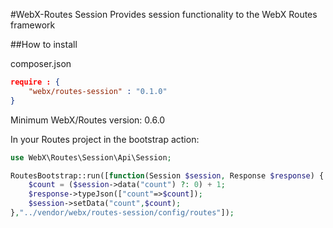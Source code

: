 #WebX-Routes Session
Provides session functionality to the WebX Routes framework

##How to install

composer.json
```json
require : {
    "webx/routes-session" : "0.1.0"
}
```
Minimum WebX/Routes version: 0.6.0


In your Routes project in the bootstrap action:
```php
use WebX\Routes\Session\Api\Session;

RoutesBootstrap::run([function(Session $session, Response $response) {
    $count = ($session->data("count") ?: 0) + 1;
    $response->typeJson(["count"=>$count]);
    $session->setData("count",$count);
},"../vendor/webx/routes-session/config/routes"]);

```


